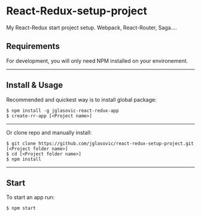 # React-Redux-setup-project

My React-Redux start project setup. Webpack, React-Router, Saga....

## Requirements

For development, you will only need NPM installed on your environement.

---

## Install & Usage

Recommended and quickest way is to install global package:

    $ npm install -g jglasovic-react-redux-app
    $ create-rr-app [<Project name>]

---

Or clone repo and manually install:

    $ git clone https://github.com/jglasovic/react-redux-setup-project.git [<Project folder name>]
    $ cd [<Project folder name>]
    $ npm install

---

## Start

To start an app run:

    $ npm start
